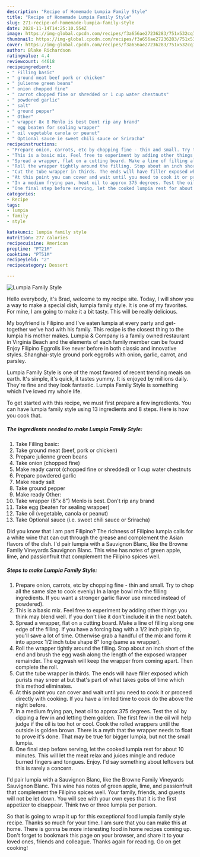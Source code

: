 ```yaml
---
description: "Recipe of Homemade Lumpia Family Style"
title: "Recipe of Homemade Lumpia Family Style"
slug: 271-recipe-of-homemade-lumpia-family-style
date: 2020-11-14T14:25:10.554Z
image: https://img-global.cpcdn.com/recipes/f3a656ae27236283/751x532cq70/lumpia-family-style-recipe-main-photo.jpg
thumbnail: https://img-global.cpcdn.com/recipes/f3a656ae27236283/751x532cq70/lumpia-family-style-recipe-main-photo.jpg
cover: https://img-global.cpcdn.com/recipes/f3a656ae27236283/751x532cq70/lumpia-family-style-recipe-main-photo.jpg
author: Blake Richardson
ratingvalue: 4.4
reviewcount: 44618
recipeingredient:
- " Filling basic"
- " ground meat beef pork or chicken"
- " julienne green beans"
- " onion chopped fine"
- " carrot chopped fine or shredded or 1 cup water chestnuts"
- " powdered garlic"
- " salt"
- " ground pepper"
- " Other"
- " wrapper 8x 8 Menlo is best Dont rip any brand"
- " egg beaten for sealing wrapper"
- " oil vegetable canola or peanut"
- " Optional sauce ie sweet chili sauce or Sriracha"
recipeinstructions:
- "Prepare onion, carrots, etc by chopping fine - thin and small. Try to chop all the same size to cook evenly) In a large bowl mix the filling ingredients. If you want a stronger garlic flavor use minced instead of powdered)."
- "This is a basic mix. Feel free to experiment by adding other things you think may blend well. If you don&#39;t like it don&#39;t include it in the next batch."
- "Spread a wrapper, flat on a cutting board. Make a line of filling along one edge of the filling. If you have a forcing bag with a 1/2 inch plain tip, you&#39;ll save a lot of time. Otherwise grab a handful of the mix and form it into approx 1/2 inch tube shape 8&#34; long (same as wrapper)."
- "Roll the wrapper tightly around the filling. Stop about an inch short of the end and brush the egg wash along the length of the exposed wrapper remainder. The eggwash will keep the wrapper from coming apart. Then complete the roll."
- "Cut the tube wrapper in thirds. The ends will have filler exposed which purists may sneer at but that&#39;s part of what takes gobs of time which this method eliminates."
- "At this point you can cover and wait until you need to cook it or proceed directly with cooking. If you have a limited time to cook do the above the night before."
- "In a medium frying pan, heat oil to approx 375 degrees. Test the oil by dipping a few in and letting them golden. The first few in the oil will help judge if the oil is too hot or cool. Cook the rolled wrappers until the outside is golden brown. There is a myth that the wrapper needs to float to prove it&#39;s done. That may be true for bigger lumpia, but not the small lumpia."
- "One final step before serving, let the cooked lumpia rest for about 10 minutes. This will let the meat relax and juices mingle and reduce burned fingers and tongues. Enjoy. I&#39;d say something about leftovers but this is rarely a concern."
categories:
- Recipe
tags:
- lumpia
- family
- style

katakunci: lumpia family style 
nutrition: 277 calories
recipecuisine: American
preptime: "PT21M"
cooktime: "PT51M"
recipeyield: "2"
recipecategory: Dessert

---
```



![Lumpia Family Style](https://img-global.cpcdn.com/recipes/f3a656ae27236283/751x532cq70/lumpia-family-style-recipe-main-photo.jpg)

Hello everybody, it's Brad, welcome to my recipe site. Today, I will show you a way to make a special dish, lumpia family style. It is one of my favorites. For mine, I am going to make it a bit tasty. This will be really delicious.

My boyfriend is Filipino and I&#39;ve eaten lumpia at every party and get-together we&#39;ve had with his family. This recipe is the closest thing to the lumpia his mother makes. Lumpia &amp; Company is a family owned restaurant in Virginia Beach and the elements of each family member can be found Enjoy Filipino Eggrolls like never before in both classic and innovative styles. Shanghai-style ground pork eggrolls with onion, garlic, carrot, and parsley.

Lumpia Family Style is one of the most favored of recent trending meals on earth. It's simple, it's quick, it tastes yummy. It is enjoyed by millions daily. They're fine and they look fantastic. Lumpia Family Style is something which I've loved my whole life.


To get started with this recipe, we must first prepare a few ingredients. You can have lumpia family style using 13 ingredients and 8 steps. Here is how you cook that.

<!--inarticleads1-->

##### The ingredients needed to make Lumpia Family Style:

1. Take  Filling basic:
1. Take  ground meat (beef, pork or chicken)
1. Prepare  julienne green beans
1. Take  onion (chopped fine)
1. Make ready  carrot (chopped fine or shredded) or 1 cup water chestnuts
1. Prepare  powdered garlic
1. Make ready  salt
1. Take  ground pepper
1. Make ready  Other:
1. Take  wrapper (8&#34;x 8&#34;) Menlo is best. Don&#39;t rip any brand
1. Take  egg (beaten for sealing wrapper)
1. Take  oil (vegetable, canola or peanut)
1. Take  Optional sauce (i.e. sweet chili sauce or Sriracha)


Did you know that I am part Filipino? The richness of Filipino lumpia calls for a white wine that can cut through the grease and complement the Asian flavors of the dish. I&#39;d pair lumpia with a Sauvignon Blanc, like the Browne Family Vineyards Sauvignon Blanc. This wine has notes of green apple, lime, and passionfruit that complement the Filipino spices well. 

<!--inarticleads2-->

##### Steps to make Lumpia Family Style:

1. Prepare onion, carrots, etc by chopping fine - thin and small. Try to chop all the same size to cook evenly) In a large bowl mix the filling ingredients. If you want a stronger garlic flavor use minced instead of powdered).
1. This is a basic mix. Feel free to experiment by adding other things you think may blend well. If you don&#39;t like it don&#39;t include it in the next batch.
1. Spread a wrapper, flat on a cutting board. Make a line of filling along one edge of the filling. If you have a forcing bag with a 1/2 inch plain tip, you&#39;ll save a lot of time. Otherwise grab a handful of the mix and form it into approx 1/2 inch tube shape 8&#34; long (same as wrapper).
1. Roll the wrapper tightly around the filling. Stop about an inch short of the end and brush the egg wash along the length of the exposed wrapper remainder. The eggwash will keep the wrapper from coming apart. Then complete the roll.
1. Cut the tube wrapper in thirds. The ends will have filler exposed which purists may sneer at but that&#39;s part of what takes gobs of time which this method eliminates.
1. At this point you can cover and wait until you need to cook it or proceed directly with cooking. If you have a limited time to cook do the above the night before.
1. In a medium frying pan, heat oil to approx 375 degrees. Test the oil by dipping a few in and letting them golden. The first few in the oil will help judge if the oil is too hot or cool. Cook the rolled wrappers until the outside is golden brown. There is a myth that the wrapper needs to float to prove it&#39;s done. That may be true for bigger lumpia, but not the small lumpia.
1. One final step before serving, let the cooked lumpia rest for about 10 minutes. This will let the meat relax and juices mingle and reduce burned fingers and tongues. Enjoy. I&#39;d say something about leftovers but this is rarely a concern.


I&#39;d pair lumpia with a Sauvignon Blanc, like the Browne Family Vineyards Sauvignon Blanc. This wine has notes of green apple, lime, and passionfruit that complement the Filipino spices well. Your family, friends, and guests will not be let down. You will see with your own eyes that it is the first appetizer to disappear. Think two or three lumpia per person. 

So that is going to wrap it up for this exceptional food lumpia family style recipe. Thanks so much for your time. I am sure that you can make this at home. There is gonna be more interesting food in home recipes coming up. Don't forget to bookmark this page on your browser, and share it to your loved ones, friends and colleague. Thanks again for reading. Go on get cooking!
